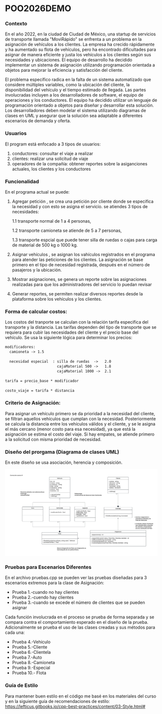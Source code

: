 # POO2026DEMO

### Contexto 
En el año 2022, en la ciudad de Ciudad de México, una startup de servicios de transporte llamada "MoviRápido" se enfrenta a un problema en la asignación de vehículos a los clientes. La empresa ha crecido rápidamente y ha aumentado su flota de vehículos, pero ha encontrado dificultades para asignar de manera eficiente y justa los vehículos a los clientes según sus necesidades y ubicaciones. El equipo de desarrollo ha decidido implementar un sistema de asignación utilizando programación orientada a objetos para mejorar la eficiencia y satisfacción del cliente. 

El problema específico radica en la falta de un sistema automatizado que considere múltiples variables, como la ubicación del cliente, la disponibilidad del vehículo y el tiempo estimado de llegada. Las partes involucradas incluyen a los desarrolladores de software, el equipo de operaciones y los conductores. El equipo ha decidido utilizar un lenguaje de programación orientado a objetos para diseñar y desarrollar esta solución. Los desarrolladores deben modelar el sistema utilizando diagramas de clases en UML y asegurar que la solución sea adaptable a diferentes escenarios de demanda y oferta. 
 
### Usuarios
El program está enfocado a 3 tipos de usuarios: 

1. conductores: consultar el viaje a realizar
2. clientes: realizar una solicitud de viaje
3. operadores de la compañía: obtener reportes sobre la asiganciones actuales, los clientes y los conductores
   
### Funcionalidad
En el programa actual se puede:

1. Agregar petición , se crea una petición por cliente donde se especifica la necesidad y con esto se asigna el servicio. se atiendes 3 tipos de necesidades:

   1.1 transporte normal de 1 a 4 personas,

   1.2 transporte camioneta se atiende de 5 a 7 personas,

   1.3 transporte espcial que puede tener silla de ruedas o cajas para carga de material de 500 kg o 1000 kg. 
                     

3. Asignar vehículos , se asignan los vahículos registrados en el programa para atender las peticiones de los clientes. La asignación se base primero en el tipo de necesidad registrada, después en el número de pasajeros y la ubicación.

4. Mostrar asignaciones, se genera un reporte sobre las asignaciones realizadas para que los administradores del servicio lo puedan revisar
   
5. Generar reportes, se permiten realizar diversos reportes desde la plataforma sobre los vehículos y los clientes.

### Forma de calcular costos:

Los costos del tranporte se calculan con la relación tarifa especifica del transporte y la distancia.  Las tarifas dependen del tipo de transporte que se requiera para cubir las necesidades del cliente y el precio base del vehículo. Se usa la siguiente lógica para determinar los precios:


    modificadores:
      camioneta -> 1.5

      necesidad especial  : silla de ruedas  ->   2.0
                            cajaMaterial 500 ->   1.8
                            cajaMaterial 1000 ->  2.1

    tarifa = precio_base * modificador

    costo_viaje = tarifa * distancia

### Criterio de Asignación:

Para asignar un vehículo primero se da prioridad a la necesidad del cliente, se filtran aquellos vehículos que cumplan con la necesidad. Posteriormente se calcula la distancia entre los vehículos válidos y el cliente, y se le asigna el más cercano (menor costo para esa necesidad), ya que está la asignación se estima el costo del viaje. Si hay empates, se atiende primero a la solicitud con misma prioridad de necesidad. 

### Diseño del prorgama (Diagrama de clases UML)

En este diseño se usa asociación, herencia y composición.  

![diagrama_clases](UML.jpeg)


### Pruebas para Escenarios Diferentes 
En el archivo pruebas.cpp se pueden ver las pruebas diseñadas para 3 escenarios extremos para la clase de Asignación:

 * Prueba 1.-cuando no hay clientes
 * Prueba 2.-cuendo hay clientes
 * Prueba 3.-cuando se excede el número de clientes que se pueden asignar

Cada función involucrada en el proceso se prueba de forma separada y se compara contra el comportamiento esperado en el diseño de la prueba. 
Adicionalmente se prueba el uso de las clases creadas y sus métodos para cada una:

 * Prueba 4.-Vehiculo
 * Prueba 5.-Cliente
 * Prueba 6.-Clientela
 * Prueba 7.-Auto
 * Prueba 8.-Camioneta
 * Prueba 9.-Especial
 * Prueba 10.- Flota

### Guía de Estilo
Para mantener buen estilo en el código me basé en los materiales del curso y en la siguiente guía de recomendaciones de estilo:  https://lefticus.gitbooks.io/cpp-best-practices/content/03-Style.html# 
